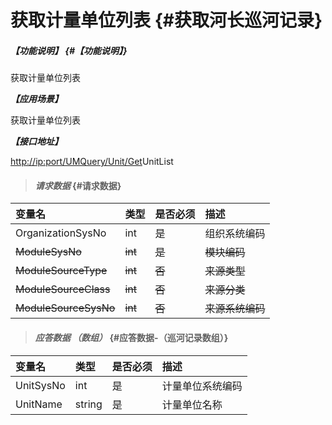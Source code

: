 # 获取计量单位列表 {#获取河长巡河记录}

##### _【功能说明】_ {#【功能说明】}

获取计量单位列表

_**【应用场景】**_

获取计量单位列表

_**【接口地址】**_

[http://ip:port/UMQuery/Unit/Get](http://ip:port/HMQuery/PatrolRiver/GetPatrolRivers)UnitList

> #### _请求数据_ {#请求数据}

| 变量名 | 类型 | 是否必须 | 描述 |
| :--- | :--- | :--- | :--- |
| OrganizationSysNo | int | 是 | 组织系统编码 |
| ~~ModuleSysNo~~ | ~~int~~ | ~~是~~ | ~~模块编码~~ |
| ~~ModuleSourceType~~ | ~~int~~ | ~~否~~ | ~~来源类型~~ |
| ~~ModuleSourceClass~~ | ~~int~~ | ~~否~~ | ~~来源分类~~ |
| ~~ModuleSourceSysNo~~ | ~~int~~ | ~~否~~ | ~~来源系统编码~~ |

> #### _应答数据 （数组）_ {#应答数据-（巡河记录数组）}

| 变量名 | 类型 | 是否必须 | 描述 |
| :--- | :--- | :--- | :--- |
| UnitSysNo | int | 是 | 计量单位系统编码 |
| UnitName | string | 是 | 计量单位名称 |



